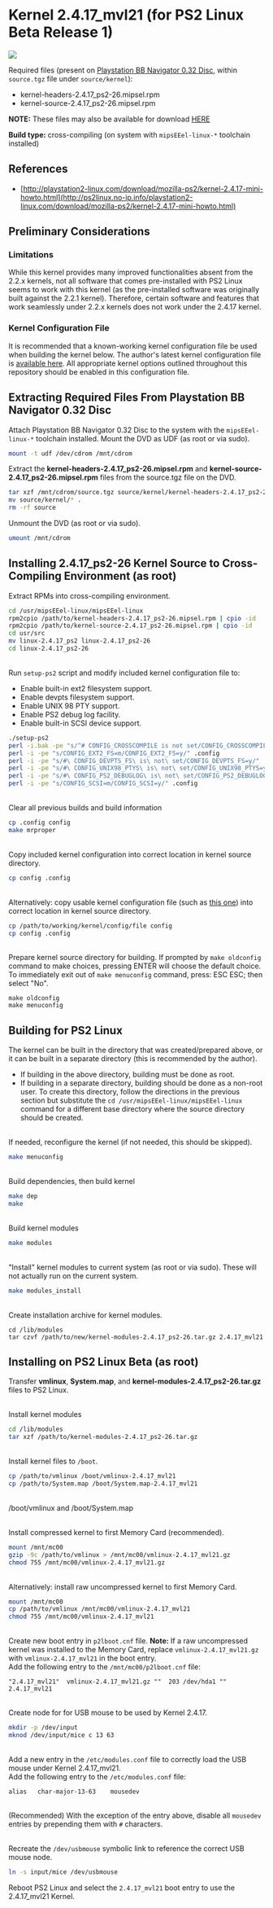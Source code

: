 # Kernel 2.4.17_mvl21 (for PS2 Linux Beta Release 1)

![](2.4.17_release_login.png?raw=true)

Required files (present on [Playstation BB Navigator 0.32 Disc](https://archive.org/download/sony_playstation2_p/PlayStation%20BB%20Navigator%20-%20Version%200.32%20%28Japan%29.zip), within ```source.tgz``` file under ```source/kernel```):  
* kernel-headers-2.4.17_ps2-26.mipsel.rpm
* kernel-source-2.4.17_ps2-26.mipsel.rpm

**NOTE:** These files may also be available for download [HERE](https://web.archive.org/web/20031207191309/http://www.sony.net/Products/Linux/Download/PlayStation_BB_Navigator.html)

**Build type:** cross-compiling (on system with ```mipsEEel-linux-*``` toolchain installed)

## References

* [http://playstation2-linux.com/download/mozilla-ps2/kernel-2.4.17-mini-howto.html](http://ps2linux.no-ip.info/playstation2-linux.com/download/mozilla-ps2/kernel-2.4.17-mini-howto.html)

## Preliminary Considerations

### Limitations

While this kernel provides many improved functionalities absent from the 2.2.x kernels, not all software that comes pre-installed with PS2 Linux seems to work with this kernel (as the pre-installed software was originally built against the 2.2.1 kernel). Therefore, certain software and features that work seamlessly under 2.2.x kernels does not work under the 2.4.17 kernel.

### Kernel Configuration File

It is recommended that a known-working kernel configuration file be used when building the kernel below. The author's latest kernel configuration file is [available here](config-2.4.17_ps2-26). All appropriate kernel options outlined throughout this repository should be enabled in this configuration file.

## Extracting Required Files From Playstation BB Navigator 0.32 Disc

Attach Playstation BB Navigator 0.32 Disc to the system with the ```mipsEEel-linux-*``` toolchain installed. Mount the DVD as UDF (as root or via sudo).
```bash
mount -t udf /dev/cdrom /mnt/cdrom
```

Extract the **kernel-headers-2.4.17_ps2-26.mipsel.rpm** and **kernel-source-2.4.17_ps2-26.mipsel.rpm** files from the source.tgz file on the DVD.
```bash
tar xzf /mnt/cdrom/source.tgz source/kernel/kernel-headers-2.4.17_ps2-26.mipsel.rpm source/kernel/kernel-source-2.4.17_ps2-26.mipsel.rpm
mv source/kernel/* .
rm -rf source
```

Unmount the DVD (as root or via sudo).
```bash
umount /mnt/cdrom
```

## Installing 2.4.17_ps2-26 Kernel Source to Cross-Compiling Environment (as root)

Extract RPMs into cross-compiling environment.
```bash
cd /usr/mipsEEel-linux/mipsEEel-linux
rpm2cpio /path/to/kernel-headers-2.4.17_ps2-26.mipsel.rpm | cpio -id
rpm2cpio /path/to/kernel-source-2.4.17_ps2-26.mipsel.rpm | cpio -id
cd usr/src
mv linux-2.4.17_ps2 linux-2.4.17_ps2-26
cd linux-2.4.17_ps2-26
```

&nbsp;  
Run ```setup-ps2``` script and modify included kernel configuration file to:
* Enable built-in ext2 filesystem support.
* Enable devpts filesystem support.
* Enable UNIX 98 PTY support.
* Enable PS2 debug log facility.
* Enable built-in SCSI device support.
```bash
./setup-ps2
perl -i.bak -pe "s/^# CONFIG_CROSSCOMPILE is not set/CONFIG_CROSSCOMPILE=y/" .config
perl -i -pe "s/CONFIG_EXT2_FS=m/CONFIG_EXT2_FS=y/" .config
perl -i -pe "s/#\ CONFIG_DEVPTS_FS\ is\ not\ set/CONFIG_DEVPTS_FS=y/" .config
perl -i -pe "s/#\ CONFIG_UNIX98_PTYS\ is\ not\ set/CONFIG_UNIX98_PTYS=y/" .config
perl -i -pe "s/#\ CONFIG_PS2_DEBUGLOG\ is\ not\ set/CONFIG_PS2_DEBUGLOG=m/" .config
perl -i -pe "s/CONFIG_SCSI=m/CONFIG_SCSI=y/" .config
```

&nbsp;  
Clear all previous builds and build information
```bash
cp .config config
make mrproper
```

&nbsp;  
Copy included kernel configuration into correct location in kernel source directory.
```bash
cp config .config
```

&nbsp;  
Alternatively: copy usable kernel configuration file (such as [this one](config-2.4.17_ps2-22)) into correct location in kernel source directory.
```bash
cp /path/to/working/kernel/config/file config
cp config .config
```

&nbsp;  
Prepare kernel source directory for building. If prompted by ```make oldconfig``` command to make choices, pressing ENTER will choose the default choice.  
To immediately exit out of ```make menuconfig``` command, press: ESC ESC; then select "No".
```
make oldconfig
make menuconfig
```

## Building for PS2 Linux

The kernel can be built in the directory that was created/prepared above, or it can be built in a separate directory (this is recommended by the author).
* If building in the above directory, building must be done as root.
* If building in a separate directory, building should be done as a non-root user. To create this directory, follow the directions in the previous section but substitute the ```cd /usr/mipsEEel-linux/mipsEEel-linux``` command for a different base directory where the source directory should be created.

&nbsp;  
If needed, reconfigure the kernel (if not needed, this should be skipped).
```bash
make menuconfig
```

&nbsp;  
Build dependencies, then build kernel
```bash
make dep
make
```

&nbsp;  
Build kernel modules
```bash
make modules
```

&nbsp;  
"Install" kernel modules to current system (as root or via sudo). These will not actually run on the current system.
```bash
make modules_install
```

&nbsp;  
Create installation archive for kernel modules.
```
cd /lib/modules
tar czvf /path/to/new/kernel-modules-2.4.17_ps2-26.tar.gz 2.4.17_mvl21
```

## Installing on PS2 Linux Beta (as root)

Transfer **vmlinux**, **System.map**, and **kernel-modules-2.4.17_ps2-26.tar.gz** files to PS2 Linux.

&nbsp;  
Install kernel modules
```bash
cd /lib/modules
tar xzf /path/to/kernel-modules-2.4.17_ps2-26.tar.gz
```

&nbsp;  
Install kernel files to ```/boot```.
```bash
cp /path/to/vmlinux /boot/vmlinux-2.4.17_mvl21
cp /path/to/System.map /boot/System.map-2.4.17_mvl21
```

&nbsp;  
/boot/vmlinux and /boot/System.map

&nbsp;  
Install compressed kernel to first Memory Card (recommended).
```bash
mount /mnt/mc00
gzip -9c /path/to/vmlinux > /mnt/mc00/vmlinux-2.4.17_mvl21.gz
chmod 755 /mnt/mc00/vmlinux-2.4.17_mvl21.gz
```

&nbsp;  
Alternatively: install raw uncompressed kernel to first Memory Card.
```bash
mount /mnt/mc00
cp /path/to/vmlinux /mnt/mc00/vmlinux-2.4.17_mvl21
chmod 755 /mnt/mc00/vmlinux-2.4.17_mvl21
```

&nbsp;  
Create new boot entry in ```p2lboot.cnf``` file. **Note:** If a raw uncompressed kernel was installed to the Memory Card, replace ```vmlinux-2.4.17_mvl21.gz``` with ```vmlinux-2.4.17_mvl21``` in the boot entry.  
Add the following entry to the ```/mnt/mc00/p2lboot.cnf``` file:
```
"2.4.17_mvl21"	vmlinux-2.4.17_mvl21.gz ""	203 /dev/hda1 "" 2.4.17_mvl21
```

&nbsp;  
Create node for for USB mouse to be used by Kernel 2.4.17.
```bash
mkdir -p /dev/input
mknod /dev/input/mice c 13 63
```

&nbsp;  
Add a new entry in the ```/etc/modules.conf``` file to correctly load the USB mouse under Kernel 2.4.17_mvl21.  
Add the following entry to the ```/etc/modules.conf``` file:
```
alias	char-major-13-63	mousedev
```

&nbsp;  
(Recommended) With the exception of the entry above, disable all ```mousedev``` entries by prepending them with ```#``` characters.

&nbsp;  
Recreate the ```/dev/usbmouse``` symbolic link to reference the correct USB mouse node.
```bash
ln -s input/mice /dev/usbmouse
```

Reboot PS2 Linux and select the ```2.4.17_mvl21``` boot entry to use the 2.4.17_mvl21 Kernel.

